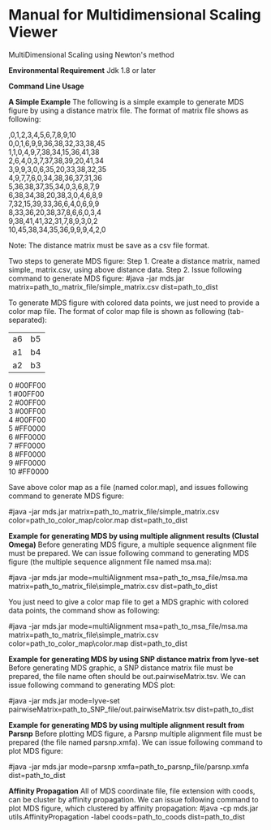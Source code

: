 # Manual for Multidimensional Scaling Viewer
MultiDimensional Scaling using Newton's method

**Environmental Requirement**
Jdk 1.8 or later

**Command Line Usage**

**A Simple Example**
The following is a simple example to generate MDS figure by using a distance matrix file. The format of matrix file shows as following:

,0,1,2,3,4,5,6,7,8,9,10<br/>
0,0,1,6,9,9,36,38,32,33,38,45<br/>
1,1,0,4,9,7,38,34,15,36,41,38<br/>
2,6,4,0,3,7,37,38,39,20,41,34<br/>
3,9,9,3,0,6,35,20,33,38,32,35<br/>
4,9,7,7,6,0,34,38,36,37,31,36<br/>
5,36,38,37,35,34,0,3,6,8,7,9<br/>
6,38,34,38,20,38,3,0,4,6,8,9<br/>
7,32,15,39,33,36,6,4,0,6,9,9<br/>
8,33,36,20,38,37,8,6,6,0,3,4<br/>
9,38,41,41,32,31,7,8,9,3,0,2<br/>
10,45,38,34,35,36,9,9,9,4,2,0<br/>

Note: The distance matrix must be save as a csv file format.

Two steps to generate MDS figure:
Step 1. Create a distance matrix, named simple_ matrix.csv, using above distance data.
Step 2. Issue following command to generate MDS figure:
#java -jar mds.jar matrix=path_to_matrix_file/simple_matrix.csv dist=path_to_dist

To generate MDS figure with colored data points, we just need to provide a color map file. The format of color map file is shown as following (tab-separated):


<table>
  <tr> <td>a6</td><td>b5</td></tr>
  <tr> <td>a1</td><td>b4</td></tr>
  <tr> <td>a2</td><td>b3</td></tr>
</table> 

0 #00FF00<br/>
1 #00FF00<br/>
2 #00FF00<br/>
3	#00FF00<br/>
4	#00FF00<br/>
5	#FF0000<br/>
6	#FF0000<br/>
7	#FF0000<br/>
8	#FF0000<br/>
9	#FF0000<br/>
10	#FF0000<br/>

Save above color map as a file (named color.map), and issues following command to generate MDS figure:

#java -jar mds.jar matrix=path_to_matrix_file/simple_matrix.csv color=path_to_color_map/color.map dist=path_to_dist

**Example for generating MDS by using multiple alignment results (Clustal Omega)**
Before generating MDS figure, a multiple sequence alignment file must be prepared. We can issue following command to generating MDS figure (the multiple sequence alignment file named msa.ma):

#java -jar mds.jar mode=multiAlignment msa=path_to_msa_file/msa.ma matrix=path_to_matrix_file\simple_matrix.csv dist=path_to_dist

You just need to give a color map file to get a MDS graphic with colored data points, the command show as following:

#java -jar mds.jar mode=multiAlignment msa=path_to_msa_file/msa.ma matrix=path_to_matrix_file\simple_matrix.csv color=path_to_color_map\color.map dist=path_to_dist

**Example for generating MDS by using SNP distance matrix from lyve-set**
Before generating MDS graphic, a SNP distance matrix file must be prepared, the file name often should be out.pairwiseMatrix.tsv. We can issue following command to generating MDS plot:

#java -jar mds.jar mode=lyve-set pairwiseMatrix=path_to_SNP_file/out.pairwiseMatrix.tsv dist=path_to_dist

**Example for generating MDS by using multiple alignment result from Parsnp**
Before plotting MDS figure, a Parsnp multiple alignment file must be prepared (the file named parsnp.xmfa). We can issue following command to plot MDS figure: 

#java -jar mds.jar mode=parsnp xmfa=path_to_parsnp_file/parsnp.xmfa dist=path_to_dist

**Affinity Propagation**
All of MDS coordinate file, file extension with coods, can be cluster by affinity propagation. We can issue following command to plot MDS figure, which clustered by affinity propagation:
#java -cp mds.jar utils.AffinityPropagation -label coods=path_to_coods dist=path_to_dist


